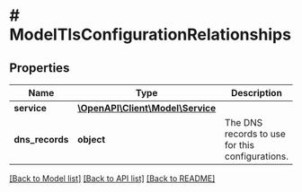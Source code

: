 # # ModelTlsConfigurationRelationships

## Properties

Name | Type | Description | Notes
------------ | ------------- | ------------- | -------------
**service** | [**\OpenAPI\Client\Model\Service**](Service.md) |  | [optional]
**dns_records** | **object** | The DNS records to use for this configurations. | [optional] [readonly]

[[Back to Model list]](../../README.md#models) [[Back to API list]](../../README.md#endpoints) [[Back to README]](../../README.md)
